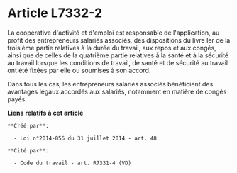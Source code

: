# Article L7332-2

La coopérative d'activité et d'emploi est responsable de l'application, au profit des entrepreneurs salariés associés, des
dispositions du livre Ier de la troisième partie relatives à la durée du travail, aux repos et aux congés, ainsi que de
celles de la quatrième partie relatives à la santé et à la sécurité au travail lorsque les conditions de travail, de santé et
de sécurité au travail ont été fixées par elle ou soumises à son accord. 

Dans tous les cas, les entrepreneurs salariés associés bénéficient des avantages légaux accordés aux salariés, notamment en
matière de congés payés.

**Liens relatifs à cet article**

	**Créé par**:

	  - Loi n°2014-856 du 31 juillet 2014 - art. 48

	**Cité par**:

	  - Code du travail - art. R7331-4 (VD)
